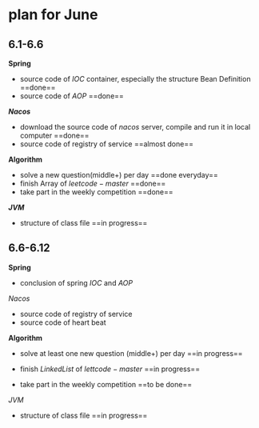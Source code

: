 # plan for June

## 6.1-6.6

**Spring**

* source code of $IOC$ container, especially the structure Bean Definition   ==done==
* source code of $AOP$   ==done==

**$Nacos$**

* download the source code of $nacos$ server, compile and run it in local computer    ==done==
* source code of registry of service   ==almost done==

**Algorithm**

* solve a new question(middle+) per day   ==done everyday==
* finish Array of $leetcode-master$    ==done==
* take part in the weekly competition  ==done==

**$JVM$**

* structure of class file   ==in progress==

## 6.6-6.12

**Spring**

* conclusion of spring $IOC$ and $AOP$

$Nacos$

* source code of registry of service
* source code of heart beat

**Algorithm**

* solve at least one new question (middle+) per day     ==in progress==
* finish $LinkedList$ of $lettcode-master$    ==in progress==

* take part in the weekly competition ==to be done==

$JVM$

* structure of class file      ==in progress==
